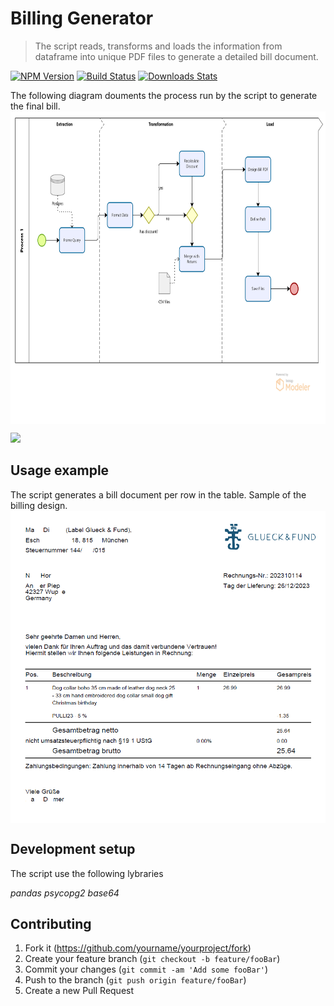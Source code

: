 # Billing Generator
> The script reads, transforms and loads the information from dataframe into unique PDF files to generate a detailed bill document.

[![NPM Version][npm-image]][npm-url]
[![Build Status][travis-image]][travis-url]
[![Downloads Stats][npm-downloads]][npm-url]

The following diagram douments the process run by the script to generate the final bill.
<img src="billing_generator.png" height="500px" style = "display: block;margin-left: auto;margin-right: auto;width: 100%;">

![](header.png)

## Usage example

The script generates a bill document per row in the table. Sample of the billing design.
<img src="example_billing.png" height="500px" style = "display: block;margin-left: auto;margin-right: auto;width: 100%;">


## Development setup

The script use the following lybraries

<i>pandas</i>
<i>psycopg2</i>
<i>base64</i>

## Contributing

1. Fork it (<https://github.com/yourname/yourproject/fork>)
2. Create your feature branch (`git checkout -b feature/fooBar`)
3. Commit your changes (`git commit -am 'Add some fooBar'`)
4. Push to the branch (`git push origin feature/fooBar`)
5. Create a new Pull Request

<!-- Markdown link & img dfn's -->
[npm-image]: https://img.shields.io/npm/v/datadog-metrics.svg?style=flat-square
[npm-url]: https://npmjs.org/package/datadog-metrics
[npm-downloads]: https://img.shields.io/npm/dm/datadog-metrics.svg?style=flat-square
[travis-image]: https://img.shields.io/travis/dbader/node-datadog-metrics/master.svg?style=flat-square
[travis-url]: https://travis-ci.org/dbader/node-datadog-metrics
[wiki]: https://github.com/yourname/yourproject/wiki
